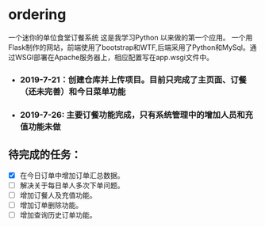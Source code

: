 # ordering
 一个迷你的单位食堂订餐系统
这是我学习Python 以来做的第一个应用。
一个用Flask制作的网站，前端使用了bootstrap和WTF,后端采用了Python和MySql。通过WSGI部署在Apache服务器上，相应配置写在app.wsgi文件中。

* ### 2019-7-21：创建仓库并上传项目。目前只完成了主页面、订餐（还未完善）和今日菜单功能
* ### 2019-7-26: 主要订餐功能完成，只有系统管理中的增加人员和充值功能未做


## 待完成的任务：
- [x] 在今日订单中增加订单汇总数据。
- [ ] 解决关于每日单人多次下单问题。
- [ ] 增加订餐人及充值功能。
- [ ] 增加订单删除功能。
- [ ] 增加查询历史订单功能。

